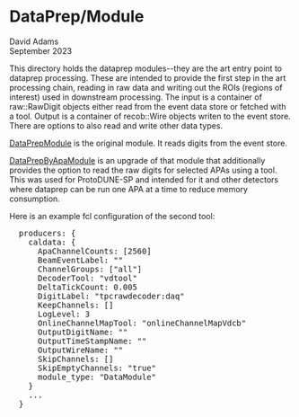 # DataPrep/Module
David Adams  
September 2023

This directory holds the dataprep modules--they are the art entry point to dataprep processing.
These are intended to provide the first step in the art processing chain, reading in raw data and writing out the ROIs (regions of interest)
used in downstream processing.
The input is a container of raw::RawDigit objects either read from the event data store or fetched with a tool.
Output is a container of recob::Wire objects writen to the event store.
There are options to also read and write other data types.

[DataPrepModule](DataPrepModule_module.cc) is the original module. It reads digits from the event store.

[DataPrepByApaModule](DataPrepByApaModule_module.cc) is an upgrade of that module that additionally provides the option
to read the raw digits for selected APAs using a tool.
This was used for ProtoDUNE-SP and intended for it and other detectors where dataprep can be run one APA at a time
to reduce memory consumption.

Here is an example fcl configuration of the second tool:
<pre>
  producers: {
    caldata: {
      ApaChannelCounts: [2560]
      BeamEventLabel: ""
      ChannelGroups: ["all"]
      DecoderTool: "vdtool"
      DeltaTickCount: 0.005
      DigitLabel: "tpcrawdecoder:daq"
      KeepChannels: []
      LogLevel: 3
      OnlineChannelMapTool: "onlineChannelMapVdcb"
      OutputDigitName: ""
      OutputTimeStampName: ""
      OutputWireName: ""
      SkipChannels: []
      SkipEmptyChannels: "true"
      module_type: "DataModule"
    }
    ...
  }
</pre>
